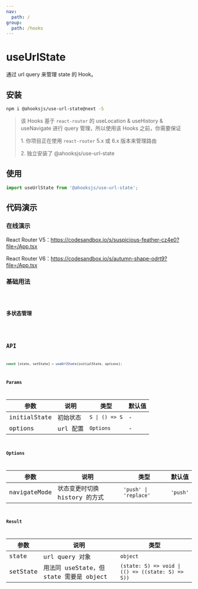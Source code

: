 ```yaml
---
nav:
  path: /
group:
  path: /hooks
---
```


# useUrlState

通过 url query 来管理 state 的 Hook。

## 安装

```bash
npm i @ahooksjs/use-url-state@next -S
```

> 该 Hooks 基于 `react-router` 的 useLocation & useHistory & useNavigate 进行 query 管理，所以使用该 Hooks 之前，你需要保证
>
> 1\. 你项目正在使用 `react-router` 5.x 或 6.x 版本来管理路由
>
> 2\. 独立安装了 @ahooksjs/use-url-state

## 使用

```js
import useUrlState from '@ahooksjs/use-url-state';
```

## 代码演示

### 在线演示

React Router V5：https://codesandbox.io/s/suspicious-feather-cz4e0?file=/App.tsx

React Router V6：https://codesandbox.io/s/autumn-shape-odrt9?file=/App.tsx

### 基础用法

<code src="./demo/demo1.tsx" hideActions='["CSB"]' />

### 多状态管理

<code src="./demo/demo2.tsx" hideActions='["CSB"]' />

## API

```typescript
const [state, setState] = useUrlState(initialState, options);
```

### Params

| 参数         | 说明     | 类型           | 默认值 |
|--------------|----------|----------------|--------|
| initialState | 初始状态 | `S \| () => S` | -      |
| options      | url 配置 | `Options`      | -      |

### Options

| 参数         | 说明                          | 类型                  | 默认值   |
|--------------|-------------------------------|-----------------------|----------|
| navigateMode | 状态变更时切换 history 的方式 | `'push' \| 'replace'` | `'push'` |

### Result

| 参数     | 说明                                    | 类型                                              |
|----------|-----------------------------------------|---------------------------------------------------|
| state    | url query 对象                          | `object`                                          |
| setState | 用法同 useState，但 state 需要是 object | `(state: S) => void \| (() => ((state: S) => S))` |
